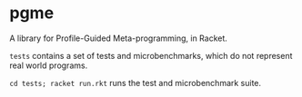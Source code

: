 pgme
====

A library for Profile-Guided Meta-programming, in Racket.

`tests` contains a set of tests and microbenchmarks, which do not
represent real world programs.

`cd tests; racket run.rkt` runs the test and microbenchmark suite.

